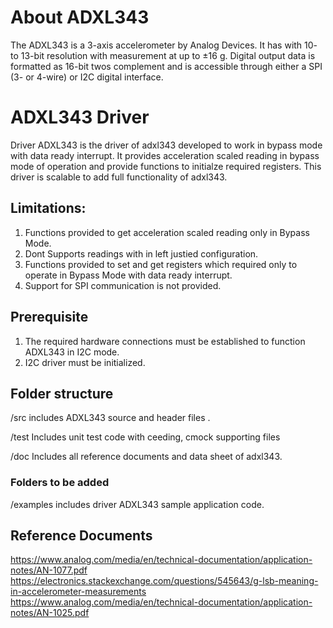 # About ADXL343

The ADXL343 is a  3-axis accelerometer by Analog Devices. It has with 10- to 13-bit resolution with measurement at up to ±16 g. Digital output data is formatted as 16-bit twos complement and is accessible through either a SPI (3- or 4-wire) or I2C digital interface.

#  ADXL343 Driver
Driver ADXL343 is the driver of adxl343 developed to work in bypass mode with data ready interrupt. It provides acceleration scaled reading in bypass mode of operation and provide functions to initialze required registers.
This driver is scalable to add full functionality of adxl343.

## Limitations:
1. Functions provided to get acceleration scaled reading only in Bypass Mode.
2. Dont Supports readings with in left justied configuration.
3. Functions provided to set and get registers which required only to operate in Bypass Mode with data ready interrupt.
4. Support for SPI communication is not provided.

## Prerequisite
1. The required hardware connections must be established to function ADXL343 in I2C mode.
2. I2C driver must be initialized.

## Folder structure
/src includes ADXL343 source and header files .

/test Includes unit test code with ceeding, cmock supporting files

/doc Includes all reference documents and data sheet of adxl343.

### Folders to be added
/examples includes driver ADXL343 sample application code.


## Reference Documents

https://www.analog.com/media/en/technical-documentation/application-notes/AN-1077.pdf
https://electronics.stackexchange.com/questions/545643/g-lsb-meaning-in-accelerometer-measurements
https://www.analog.com/media/en/technical-documentation/application-notes/AN-1025.pdf

